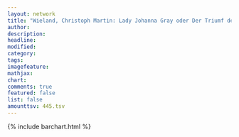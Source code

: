 ```yaml
---
layout: network
title: "Wieland, Christoph Martin: Lady Johanna Gray oder Der Triumf der Religion (1758)"
author:
description:
headline:
modified:
category:
tags:
imagefeature: 
mathjax: 
chart: 
comments: true
featured: false
list: false
amounttsv: 445.tsv
---
```

{% include barchart.html %}
